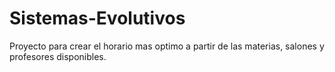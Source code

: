 # Sistemas-Evolutivos


Proyecto para crear el horario mas optimo a partir de las materias, salones y profesores disponibles.
